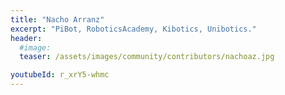 ```yaml
---
title: "Nacho Arranz"
excerpt: "PiBot, RoboticsAcademy, Kibotics, Unibotics."
header:
  #image: 
  teaser: /assets/images/community/contributors/nachoaz.jpg

youtubeId: r_xrY5-whmc
---
```


